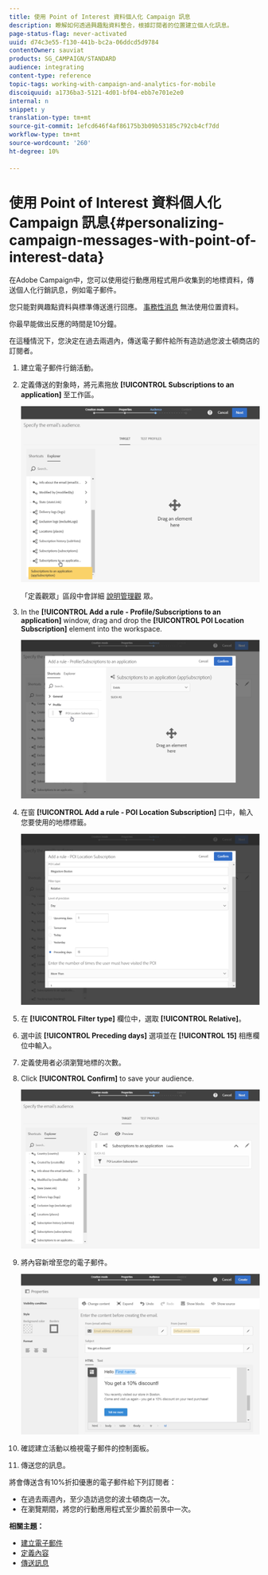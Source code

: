 ```yaml
---
title: 使用 Point of Interest 資料個人化 Campaign 訊息
description: 瞭解如何透過興趣點資料整合，根據訂閱者的位置建立個人化訊息。
page-status-flag: never-activated
uuid: d74c3e55-f130-441b-bc2a-06ddcd5d9784
contentOwner: sauviat
products: SG_CAMPAIGN/STANDARD
audience: integrating
content-type: reference
topic-tags: working-with-campaign-and-analytics-for-mobile
discoiquuid: a1736ba3-5121-4d01-bf04-ebb7e701e2e0
internal: n
snippet: y
translation-type: tm+mt
source-git-commit: 1efcd646f4af86175b3b09b53185c792cb4cf7dd
workflow-type: tm+mt
source-wordcount: '260'
ht-degree: 10%

---
```



# 使用 Point of Interest 資料個人化 Campaign 訊息{#personalizing-campaign-messages-with-point-of-interest-data}

在Adobe Campaign中，您可以使用從行動應用程式用戶收集到的地標資料，傳送個人化行銷訊息，例如電子郵件。

您只能對興趣點資料與標準傳送進行回應。 [事務性消息](../../channels/using/getting-started-with-transactional-msg.md) 無法使用位置資料。

你最早能做出反應的時間是10分鐘。

在這種情況下，您決定在過去兩週內，傳送電子郵件給所有造訪過您波士頓商店的訂閱者。

1. 建立電子郵件行銷活動。
1. 定義傳送的對象時，將元素拖放 **[!UICONTROL Subscriptions to an application]** 至工作區。

   ![](assets/poi_subscriptions_app.png)

   「定義觀眾」區段中會詳細 [說明管理觀](../../audiences/using/creating-audiences.md) 眾。

1. In the **[!UICONTROL Add a rule - Profile/Subscriptions to an application]** window, drag and drop the **[!UICONTROL POI Location Subscription]** element into the workspace.

   ![](assets/poi_add_rule_profile_subscription.png)

1. 在窗 **[!UICONTROL Add a rule - POI Location Subscription]** 口中，輸入您要使用的地標標籤。

   ![](assets/poi_location_subscription.png)

1. 在 **[!UICONTROL Filter type]** 欄位中，選取 **[!UICONTROL Relative]**。
1. 選中該 **[!UICONTROL Preceding days]** 選項並在 **[!UICONTROL 15]** 相應欄位中輸入。
1. 定義使用者必須瀏覽地標的次數。
1. Click **[!UICONTROL Confirm]** to save your audience.

   ![](assets/poi_subscriptions_app_audience_defined.png)

1. 將內容新增至您的電子郵件。

   ![](assets/poi_email_content.png)

1. 確認建立活動以檢視電子郵件的控制面板。
1. 傳送您的訊息。

將會傳送含有10%折扣優惠的電子郵件給下列訂閱者：

* 在過去兩週內，至少造訪過您的波士頓商店一次。
* 在瀏覽期間，將您的行動應用程式至少置於前景中一次。

**相關主題：**

* [建立電子郵件](../../channels/using/creating-an-email.md)
* [定義內容](../../designing/using/personalization.md#example-email-personalization)
* [傳送訊息](../../sending/using/confirming-the-send.md)


